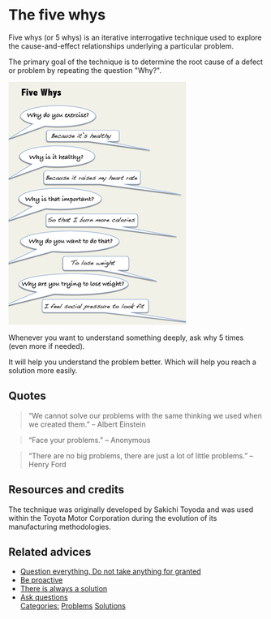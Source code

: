 # The five whys

Five whys (or 5 whys) is an iterative interrogative technique used to explore the cause-and-effect relationships underlying a particular problem.

The primary goal of the technique is to determine the root cause of a defect or problem by repeating the question "Why?".

![The five whys example](./assets/the-five-whys.png)

Whenever you want to understand something deeply, ask why 5 times (even more if needed).

It will help you understand the problem better. Which will help you reach a solution more easily.

## Quotes

> “We cannot solve our problems with the same thinking we used when we created them.” – Albert Einstein

> “Face your problems.” – Anonymous

> “There are no big problems, there are just a lot of little problems.” – Henry Ford

## Resources and credits

The technique was originally developed by Sakichi Toyoda and was used within the Toyota Motor Corporation during the evolution of its manufacturing methodologies.

## Related advices

- [Question everything. Do not take anything for granted](../Question%20everything.%20Do%20not%20take%20anything%20for%20granted/index.md)
- [Be proactive](../Be%20proactive/index.md)
- [There is always a solution](../There%20is%20always%20a%20solution/index.md)
- [Ask questions](../Ask%20questions/index.md)<br/>[Categories:](../Categories/index.md) [Problems](../Categories/Problems.md) [Solutions](../Categories/Solutions.md)